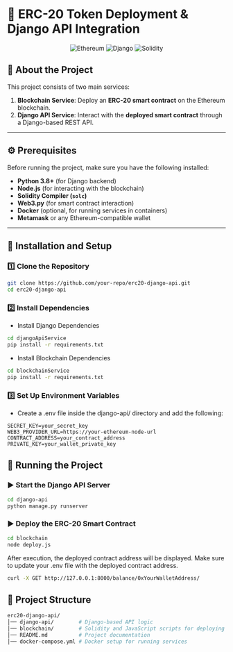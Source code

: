 # 🚀 **ERC-20 Token Deployment & Django API Integration**

<p align="center">
  <img src="https://img.shields.io/badge/Blockchain-Ethereum-blue?style=for-the-badge&logo=ethereum" alt="Ethereum">
  <img src="https://img.shields.io/badge/Backend-Django-green?style=for-the-badge&logo=django" alt="Django">
  <img src="https://img.shields.io/badge/Smart_Contract-Solidity-black?style=for-the-badge&logo=solidity" alt="Solidity">
</p>

## 📌 **About the Project**
This project consists of two main services:
1. **Blockchain Service**: Deploy an **ERC-20 smart contract** on the Ethereum blockchain.
2. **Django API Service**: Interact with the **deployed smart contract** through a Django-based REST API.

---

## ⚙ **Prerequisites**
Before running the project, make sure you have the following installed:

- **Python 3.8+** (for Django backend)
- **Node.js** (for interacting with the blockchain)
- **Solidity Compiler (`solc`)**
- **Web3.py** (for smart contract interaction)
- **Docker** (optional, for running services in containers)
- **Metamask** or any Ethereum-compatible wallet

---

## 🚀 **Installation and Setup**
### 1️⃣ **Clone the Repository**
```bash
git clone https://github.com/your-repo/erc20-django-api.git
cd erc20-django-api
```

### 2️⃣ Install Dependencies
- Install Django Dependencies

```bash
cd djangoApiService
pip install -r requirements.txt
```
- Install Blockchain Dependencies

```bash
cd blockchainService
pip install -r requirements.txt
```


### 3️⃣ Set Up Environment Variables
- Create a .env file inside the django-api/ directory and add the following:

```env
SECRET_KEY=your_secret_key
WEB3_PROVIDER_URL=https://your-ethereum-node-url
CONTRACT_ADDRESS=your_contract_address
PRIVATE_KEY=your_wallet_private_key
```

## 🚀 Running the Project
### ▶ Start the Django API Server

```bash
cd django-api
python manage.py runserver
```

### ▶ Deploy the ERC-20 Smart Contract

```bash
cd blockchain
node deploy.js
```

After execution, the deployed contract address will be displayed. Make sure to update your .env file with the deployed contract address.




```bash
curl -X GET http://127.0.0.1:8000/balance/0xYourWalletAddress/
```
## 📜 Project Structure

```bash
erc20-django-api/
│── django-api/        # Django-based API logic
│── blockchain/        # Solidity and JavaScript scripts for deploying the smart contract
│── README.md          # Project documentation
│── docker-compose.yml # Docker setup for running services
```